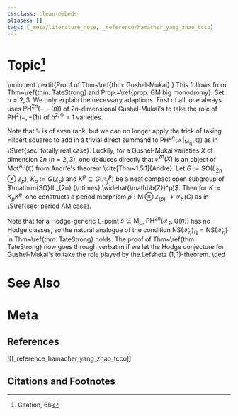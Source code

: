 ```yaml
---
cssclass: clean-embeds
aliases: []
tags: [_meta/literature_note, _reference/hamacher_yang_zhao_tcco]
---
```

# Topic[^1]

    
\noindent \textit{Proof of Thm~\ref{thm: Gushel-Mukai}.} This follows from Thm~\ref{thm: TateStrong} and Prop.~\ref{prop: GM big monodromy}. Set $n = 2, 3$. We only explain the necessary adaptions. First of all, one always uses $\mathrm{PH}^{2n}(-, -(n))$ of $2n$-dimensional Gushel-Mukai's to take the role of $\mathrm{PH}^2(-, -(1))$ of $h^{2, 0} = 1$ varieties. 

Note that $\mathbb{V}$ is of even rank, but we can no longer apply the trick of taking Hilbert squares to add in a trivial direct summand to $\mathrm{PH}^{2n}(\mathscr{X}|_{\mathsf{M}_\mathbb{Q}}, \mathbb{Q})$ as in \S\ref{sec: totally real case}. Luckily, for a Gushel-Mukai varieties $X$ of dimension $2n$ ($n = 2,3$), one deduces directly that $\mathfrak{p}^{2n}(X)$ is an object of $\mathsf{Mot}^\mathsf{Ab}(\mathbb{C})$ from Andr\'e's theorem \cite[Thm~1.5.1]{Andre}. Let $G := \mathrm{SO}(L_{2n} {\otimes} \mathbb{Z}_p)$, $K_p := G(\mathbb{Z}_p)$ and $K^p \subseteq G(\mathbb{A}^p_f)$ be a neat compact open subgroup of $\mathrm{SO}(L_{2n} {\otimes} \widehat{\mathbb{Z}}^p)$. Then for $K := K_p K^p$, one constructs a period morphism $\rho : \mathsf{M} {\otimes} \mathbb{Z}_{(p)} \to \mathscr{S}_K(G)$ as in \S\ref{sec: period AM case}. 

Note that for a Hodge-generic $\mathbb{C}$-point $s \in \mathsf{M}_\mathbb{C}$, $\mathrm{PH}^{2n}(\mathscr{X}_s, \mathbb{Q}(n))$ has no Hodge classes, so the natural analogue of the condition $\mathrm{NS}(\mathscr{X}_\eta)_\mathbb{Q} = \mathrm{NS}(\mathscr{X}_{\bar{\eta}})$ in Thm~\ref{thm: TateStrong} holds. The proof of Thm~\ref{thm: TateStrong} now goes through verbatim if we let the Hodge conjecture for Gushel-Mukai's to take the role played by the Lefshetz $(1, 1)$-theorem.
\qed




# See Also

# Meta
## References
![[_reference_hamacher_yang_zhao_tcco]]


## Citations and Footnotes
[^1]: Citation, 66